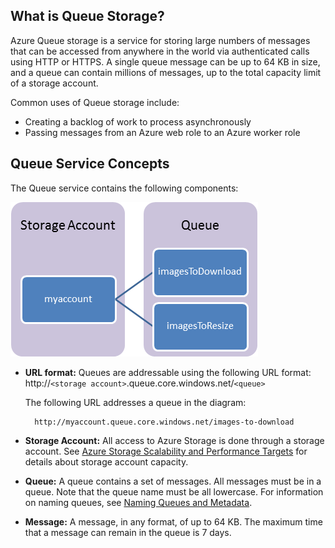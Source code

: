 ## What is Queue Storage?
Azure Queue storage is a service for storing large numbers of messages that can be accessed from anywhere in the world via authenticated calls using HTTP or HTTPS. A single queue message can be up to 64 KB in size, and a queue can contain millions of messages, up to the total capacity limit of a storage account.

Common uses of Queue storage include:

* Creating a backlog of work to process asynchronously
* Passing messages from an Azure web role to an Azure worker role

## Queue Service Concepts
The Queue service contains the following components:

![Queue1](./media/storage-queue-concepts-include/queue1.png)

* **URL format:** Queues are addressable using the following URL format:   
    http://`<storage account>`.queue.core.windows.net/`<queue>` 
  
    The following URL addresses a queue in the diagram:  
  
        http://myaccount.queue.core.windows.net/images-to-download
* **Storage Account:** All access to Azure Storage is done through a storage account. See [Azure Storage Scalability and Performance Targets](../articles/storage/storage-scalability-targets.md) for details about storage account capacity.
* **Queue:** A queue contains a set of messages. All messages must be in a queue. Note that the queue name must be all lowercase. For information on naming queues, see [Naming Queues and Metadata](https://msdn.microsoft.com/library/azure/dd179349.aspx).
* **Message:** A message, in any format, of up to 64 KB. The maximum time that a message can remain in the queue is 7 days.

<!--HONumber=Sep16_HO4-->


